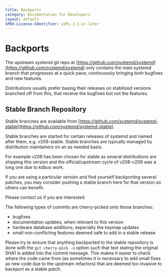 ```yaml
---
title: Backports
category: Documentation for Developers
layout: default
SPDX-License-Identifier: LGPL-2.1-or-later
---
```


# Backports

The upstream systemd git repo at [https://github.com/systemd/systemd](https://github.com/systemd/systemd) only contains the main systemd branch that progresses at a quick pace, continuously bringing both bugfixes and new features.

Distributions usually prefer basing their releases on stabilized versions branched off from this, that receive the bugfixes but not the features.

## Stable Branch Repository

Stable branches are available from [https://github.com/systemd/systemd-stable](https://github.com/systemd/systemd-stable).

Stable branches are started for certain releases of systemd and named after them, e.g. v208-stable.
Stable branches are typically managed by distribution maintainers on an as needed basis.

For example v208 has been chosen for stable as several distributions are shipping this version and the official/upstream cycle of v208-v209 was a long one due to kdbus work.

If you are using a particular version and find yourself backporting several patches, you may consider pushing a stable branch here for that version so others can benefit.

Please contact us if you are interested.

The following types of commits are cherry-picked onto those branches:

* bugfixes
* documentation updates, when relevant to this version
* hardware database additions, especially the keymap updates
* small non-conflicting features deemed safe to add in a stable release

Please try to ensure that anything backported to the stable repository is done with the `git cherry-pick -x` option such that text stating the original SHA1 is added into the commit message.
This makes it easier to check where the code came from (as sometimes it is necessary to add small fixes as new code due to the upstream refactors) that are deemed too invasive to backport as a stable patch.
